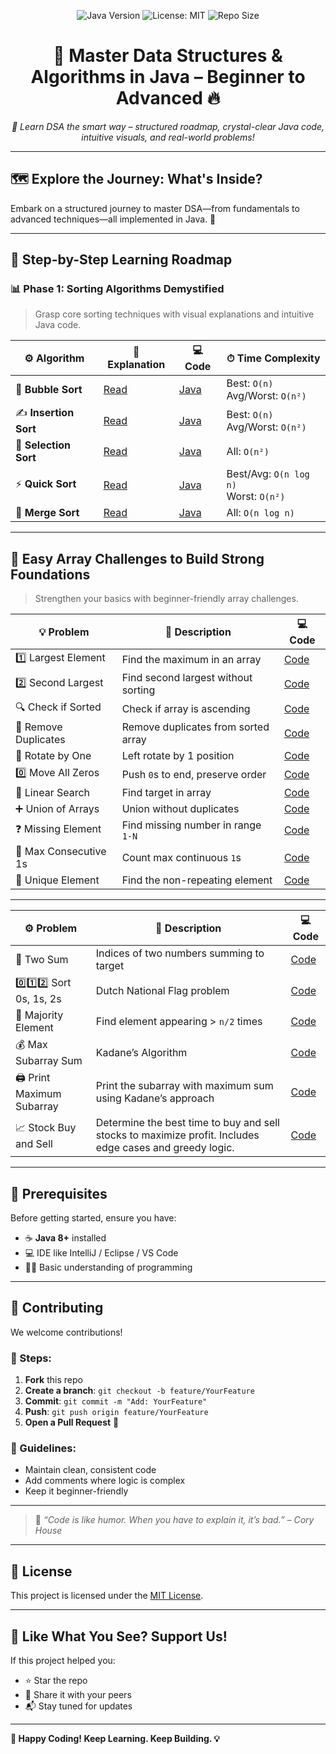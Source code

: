 <p align="center">
  <img src="https://img.shields.io/badge/Java-8%2B-red.svg" alt="Java Version">
  <img src="https://img.shields.io/github/license/vinayakmishra4/DSA-FROM-SCRATCH-TO-ADVANCE" alt="License: MIT">
  <img src="https://img.shields.io/github/repo-size/vinayakmishra4/DSA-FROM-SCRATCH-TO-ADVANCE" alt="Repo Size">
</p>

<h1 align="center">🚀 Master Data Structures & Algorithms in Java – Beginner to Advanced 🔥</h1>

<p align="center"><em>🧠 Learn DSA the smart way – structured roadmap, crystal-clear Java code, intuitive visuals, and real-world problems!</em></p>

---

## 🗺️ Explore the Journey: What's Inside?

Embark on a structured journey to master DSA—from fundamentals to advanced techniques—all implemented in Java. 🌱

---

## 🧭 Step-by-Step Learning Roadmap

### 📊 Phase 1: Sorting Algorithms Demystified

> Grasp core sorting techniques with visual explanations and intuitive Java code.

| ⚙️ Algorithm       | 📘 Explanation | 💻 Code | ⏱ Time Complexity |
|-------------------|----------------|---------|--------------------|
| 🫧 **Bubble Sort** | [Read](https://github.com/vinayakmishra4/DSA-FROM-SCRATCH-TO-ADVANCE/blob/main/Sort-Algo/Bubble_Sort.md) | [Java](https://github.com/vinayakmishra4/DSA-FROM-SCRATCH-TO-ADVANCE/blob/main/Sort-Algo/Bubble_Sort.java) | Best: `O(n)`<br>Avg/Worst: `O(n²)` |
| ✍️ **Insertion Sort** | [Read](https://github.com/vinayakmishra4/DSA-FROM-SCRATCH-TO-ADVANCE/blob/main/Sort-Algo/Insertion_Sort.md) | [Java](https://github.com/vinayakmishra4/DSA-FROM-SCRATCH-TO-ADVANCE/blob/main/Sort-Algo/Insertion_Sort.java) | Best: `O(n)`<br>Avg/Worst: `O(n²)` |
| 🔎 **Selection Sort** | [Read](https://github.com/vinayakmishra4/DSA-FROM-SCRATCH-TO-ADVANCE/blob/main/Sort-Algo/Selection_Sort.md) | [Java](https://github.com/vinayakmishra4/DSA-FROM-SCRATCH-TO-ADVANCE/blob/main/Sort-Algo/Selection.java) | All: `O(n²)` |
| ⚡ **Quick Sort** | [Read](https://github.com/vinayakmishra4/DSA-FROM-SCRATCH-TO-ADVANCE/blob/main/Sort-Algo/Quick_Sort.md) | [Java](https://github.com/vinayakmishra4/DSA-FROM-SCRATCH-TO-ADVANCE/blob/main/Sort-Algo/Quick_Sort.java) | Best/Avg: `O(n log n)`<br>Worst: `O(n²)` |
| 🧩 **Merge Sort** | [Read](https://github.com/vinayakmishra4/DSA-FROM-SCRATCH-TO-ADVANCE/blob/main/Sort-Algo/Merge_sort.md) | [Java](https://github.com/vinayakmishra4/DSA-FROM-SCRATCH-TO-ADVANCE/blob/main/Sort-Algo/Merge_sort.java) | All: `O(n log n)` |

---

## 🧩 Easy Array Challenges to Build Strong Foundations

> Strengthen your basics with beginner-friendly array challenges.

| 💡 Problem | 📘 Description | 💻 Code |
|-----------|----------------|---------|
| 1️⃣ Largest Element | Find the maximum in an array | [Code](https://github.com/vinayakmishra4/DSA-FROM-SCRATCH-TO-ADVANCE/blob/main/Easy-Array/Maxout.java) |
| 2️⃣ Second Largest | Find second largest without sorting | [Code](https://github.com/vinayakmishra4/DSA-FROM-SCRATCH-TO-ADVANCE/blob/main/Easy-Array/SecondMaxout.java) |
| 🔍 Check if Sorted | Check if array is ascending | [Code](https://github.com/vinayakmishra4/DSA-FROM-SCRATCH-TO-ADVANCE/blob/main/Easy-Array/Sortedornot) |
| 🧹 Remove Duplicates | Remove duplicates from sorted array | [Code](https://github.com/vinayakmishra4/DSA-FROM-SCRATCH-TO-ADVANCE/blob/main/Easy-Array/Remove.java) |
| 🔁 Rotate by One | Left rotate by 1 position | [Code](https://github.com/vinayakmishra4/DSA-FROM-SCRATCH-TO-ADVANCE/blob/main/Easy-Array/RotateLeft.java) |
| 0️⃣ Move All Zeros | Push `0`s to end, preserve order | [Code](https://github.com/vinayakmishra4/DSA-FROM-SCRATCH-TO-ADVANCE/blob/main/Easy-Array/Move0.java) |
| 🔎 Linear Search | Find target in array | [Code](https://github.com/vinayakmishra4/DSA-FROM-SCRATCH-TO-ADVANCE/blob/main/Easy-Array/Linear.java) |
| ➕ Union of Arrays | Union without duplicates | [Code](https://github.com/vinayakmishra4/DSA-FROM-SCRATCH-TO-ADVANCE/blob/main/Easy-Array/Union.java) |
| ❓ Missing Element | Find missing number in range `1-N` | [Code](https://github.com/vinayakmishra4/DSA-FROM-SCRATCH-TO-ADVANCE/blob/main/Easy-Array/Missing.java) |
| 🔢 Max Consecutive 1s | Count max continuous `1`s | [Code](https://github.com/vinayakmishra4/DSA-FROM-SCRATCH-TO-ADVANCE/blob/main/Easy-Array/maxConsecBits.java) |
| 🧩 Unique Element | Find the non-repeating element | [Code](https://github.com/vinayakmishra4/DSA-FROM-SCRATCH-TO-ADVANCE/blob/main/Easy-Array/Uniquele.java) |

---

| ⚙️ Problem                 | 📘 Description                                              | 💻 Code                                                                                                            |
| -------------------------- | ----------------------------------------------------------- | ------------------------------------------------------------------------------------------------------------------ |
| 🔢 Two Sum                 | Indices of two numbers summing to target                    | [Code](https://github.com/vinayakmishra4/DSA-FROM-SCRATCH-TO-ADVANCE/blob/main/Medium-Array/Twosum.java)           |
| 0️⃣1️⃣2️⃣ Sort 0s, 1s, 2s  | Dutch National Flag problem                                 | [Code](https://github.com/vinayakmishra4/DSA-FROM-SCRATCH-TO-ADVANCE/blob/main/Medium-Array/Sort012.java)          |
| 👥 Majority Element        | Find element appearing > `n/2` times                        | [Code](https://github.com/vinayakmishra4/DSA-FROM-SCRATCH-TO-ADVANCE/blob/main/Medium-Array/Majortyelement.java)   |
| 💰 Max Subarray Sum        | Kadane’s Algorithm                                          | [Code](https://github.com/vinayakmishra4/DSA-FROM-SCRATCH-TO-ADVANCE/blob/main/Medium-Array/Maxsumarray.java)      |
| 🖨️ Print Maximum Subarray | Print the subarray with maximum sum using Kadane’s approach | [Code](https://github.com/vinayakmishra4/DSA-FROM-SCRATCH-TO-ADVANCE/blob/main/Medium-Array/Printmaxsubarray.java) |
| 📈 Stock Buy and Sell | Determine the best time to buy and sell stocks to maximize profit. Includes edge cases and greedy logic. | [Code](https://github.com/vinayakmishra4/DSA-FROM-SCRATCH-TO-ADVANCE/blob/main/Medium-Array/StockandBuy.java) |

---

## 🔧 Prerequisites

Before getting started, ensure you have:

- ☕ **Java 8+** installed  
- 💻 IDE like IntelliJ / Eclipse / VS Code  
- 🧑‍💻 Basic understanding of programming

---

## 🤝 Contributing

We welcome contributions!

### 🔀 Steps:
1. **Fork** this repo  
2. **Create a branch**: `git checkout -b feature/YourFeature`  
3. **Commit**: `git commit -m "Add: YourFeature"`  
4. **Push**: `git push origin feature/YourFeature`  
5. **Open a Pull Request** 🚀

### 🧠 Guidelines:
- Maintain clean, consistent code  
- Add comments where logic is complex  
- Keep it beginner-friendly

---

> 💬 *“Code is like humor. When you have to explain it, it’s bad.” – Cory House*

---

## 📄 License

This project is licensed under the [MIT License](LICENSE).

---

## 🌟 Like What You See? Support Us!

If this project helped you:

- ⭐ Star the repo  
- 🔁 Share it with your peers  
- 📬 Stay tuned for updates  

---

**🚀 Happy Coding! Keep Learning. Keep Building. 💡**
